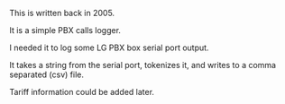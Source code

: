 
This is written back in 2005.

It is a simple PBX calls logger.

I needed it to log some LG PBX box serial port output.

It takes a string from the serial port, tokenizes it, and writes to a comma separated (csv) file.

Tariff information could be added later.
